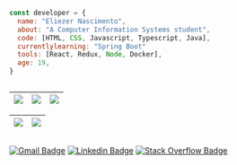 ```js
const developer = {
  name: "Eliezer Nascimento",
  about: "A Computer Information Systems student",
  code: [HTML, CSS, Javascript, Typescript, Java],
  currentlylearning: "Spring Boot"
  tools: [React, Redux, Node, Docker],
  age: 19,
}

```
##
| ![](http://github-profile-summary-cards.vercel.app/api/cards/stats?username=eliezergarbin&theme=nord_dark) | ![](http://github-profile-summary-cards.vercel.app/api/cards/repos-per-language?username=eliezergarbin&hide=Html&theme=nord_dark) | ![](http://github-profile-summary-cards.vercel.app/api/cards/most-commit-language?username=eliezergarbin&theme=nord_dark) |
| :-: | :-: | :-: |

| ![](http://github-profile-summary-cards.vercel.app/api/cards/profile-details?username=eliezergarbin&theme=nord_dark) | ![](https://github-readme-streak-stats.herokuapp.com/?user=eliezergarbin&hide_border=true&date_format=M%20j%5B%2C%20Y%5D&background=2D3742&stroke=2D3742&ring=6bbbca&fire=6bbbca&currStreakNum=fff&sideNums=6bbbca&currStreakLabel=6bbbca&sideLabels=fff&dates=fff) |
| :-: | :-: |
##

  [![Gmail Badge](https://img.shields.io/badge/-Gmail-c14438?style=flat&logo=Gmail&logoColor=white&link=mailto:elieserdariogarbin@gmail.com)](mailto:eliezergarbin1@gmail.com)
  [![Linkedin Badge](https://img.shields.io/badge/-LinkedIn-blue?style=flat&logo=Linkedin&logoColor=white&link=https://www.linkedin.com/in/eliezergarbin/)](https://www.linkedin.com/in/eliezergarbin/)
  [![Stack Overflow Badge](https://img.shields.io/badge/-StackOverflow-f48024?style=flat&logo=stackoverflow&logoColor=white&link=https://stackoverflow.com/users/13985606/eli%c3%a9zer-garbin?tab=profile)](https://stackoverflow.com/users/13985606/eli%c3%a9zer-garbin?tab=profile)

